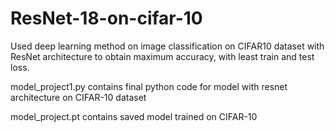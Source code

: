 # ResNet-18-on-cifar-10
Used deep learning method on image classification on CIFAR10 dataset with ResNet architecture to obtain maximum accuracy, with least train and test loss.

model_project1.py contains final python code for model with resnet architecture on CIFAR-10 dataset 

model_project.pt contains saved model trained on CIFAR-10 

